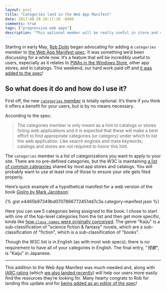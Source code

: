 ```yaml
---
layout: post
title: "Categories land in the Web App Manifest"
date: 2017-08-28 10:17:10 -0400
comments: true
tags: ["progressive web apps"]
description: "This optional member will be really useful in store and catalog scenarios."
---
```


Starting in early May, [Rob Dolin](https://github.com/RobDolinMS) began advocating for adding a `categories` member to [the Web App Manifest spec](https://www.w3.org/TR/appmanifest/). It was something we’d been discussing for a while now. It’s a feature that will be incredibly useful to users, especially as it relates to [PWAs in the Windows Store](https://www.aaron-gustafson.com/notebook/progressive-web-apps-and-the-windows-ecosystem/#how-does-a-user-discover-a-progressive-web-app), other app stores, and in catalogs. This weekend, our hard work paid off and [it was added to the spec](https://github.com/w3c/manifest/commit/bf14335a4e50ca4049c21a5071d160620ae96d56)!

<!-- more -->

## So what does it do and how do I use it?

First off, the new [`categories` member](https://www.w3.org/TR/appmanifest/#categories-member) is totally optional. It’s there if you think it offers a benefit for your users, but is by no means necessary.

According to the spec:

> The categories member is only meant as a hint to catalogs or stores listing web applications and it is expected that these will make a best effort to find appropriate categories (or category) under which to list the web application. Like search engines and meta keywords, catalogs and stores are not required to honor this hint.

The `categories` member is a list of categorizations you want to apply to your site. There are no pre-defined categories, but the W3C is maintaining [a list of common categories](https://github.com/w3c/manifest/wiki/Categories) shared by most app stores and catalogs. You will probably want to use at least one of those to ensure your site gets filed properly.

Here’s quick example of a hypothetical manifest for a web version of the book [<cite>Gojiro</cite> by Mark Jacobson](https://en.wikipedia.org/wiki/Gojiro):

{% gist e4465b97349bd0707866772451dd7c3a category-manifest.json %}

Here you can see 5 categories being assigned to the book. I chose to start with one of the top-level categories from the list and then get more specific, kinda like [how `class names` were originally conceived](https://adaptivewebdesign.info/1st-edition/read/chapter-2.html#ad-hoc-semantics). The genre "Kaiju" is a sub-classification of "science fiction & fantasy" novels, which are a sub-classification of "fiction", which is a sub-classification of "books".

Though the W3C list is in English (as with most web specs), there is no requirement to have all of your categories in English. The final entry, "<i lang="jp">怪獣</i>", is "Kaiju" in Japanese.

<hr>

This addition to the Web App Manifest was much-needed and, along with [IARC rating](https://www.w3.org/TR/appmanifest/#iarc_rating_id-member) (which [we also landed recently](https://github.com/w3c/manifest/pull/567)) will help our users more easily find the resources they’re looking for. Many hearty congrats to Rob for landing this update and for [being added as an editor of the spec](https://github.com/w3c/manifest/pull/604)!